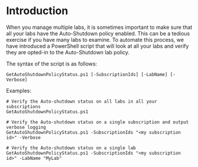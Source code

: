 # Introduction

When you manage multiple labs, it is sometimes important to make sure that all your labs have the Auto-Shutdown policy enabled.  This can be a tedious exercise if you have many labs to examine.  To automate this process, we have introduced a PowerShell script that will look at all your labs and verify they are opted-in to the Auto-Shutdown lab policy. 

The syntax of the script is as follows:
```
GetAutoShutdownPolicyStatus.ps1 [-SubscriptionIds] [-LabName] [-Verbose]
```

Examples:
```
# Verify the Auto-shutdown status on all labs in all your subscriptions
GetAutoShutdownPolicyStatus.ps1 

# Verify the Auto-shutdown status on a single subscription and output verbose logging
GetAutoShutdownPolicyStatus.ps1 -SubscriptionIds "<my subscription id>" -Verbose

# Verify the Auto-shutdown status on a single lab
GetAutoShutdownPolicyStatus.ps1 -SubscriptionIds "<my subscription id>" -LabName "MyLab"
```
